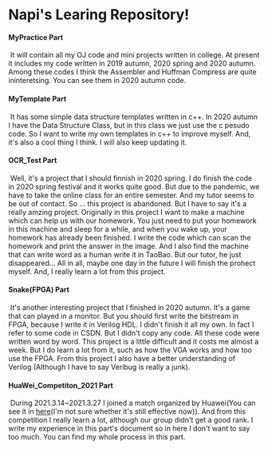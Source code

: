# Napi's Learing Repository!

#### MyPractice Part

​	It will contain all my OJ code and mini projects written in college. At present it includes my code written in  2019 autumn, 2020 spring and 2020 autumn. Among these codes I think the Assembler and Huffman Compress are quite ininteretsing. You can see them in 2020 autumn code.

#### MyTemplate Part

​	It has some simple data structure templates written in c++. In 2020 autumn I have the Data Structure Class, but in this class we just use the c pesudo code. So I want to write my own templates in c++ to improve myself. And, it's also a cool thing I think. I will also keep updating it.

#### OCR_Test Part

​	Well, it's a project that I should finnish in 2020 spring. I do finish the code in 2020 spring festival and it works quite good. But due to the pandemic, we have to take the online class for an entire semester. And my tutor seems to be out of contact. So ... this project is abandoned. But I have to say it's a really amzing project. Originally in this project I want to make a machine which can help us with our homework. You just need to put your homework in this machine and sleep for a while, and when you wake up, your homework has already been finished. I write the code which can scan the homework and print the answer in the image. And I also find the machine that can write word as a human write it in TaoBao. But our tutor, he just disappeared... All in all, maybe one day in the future I will finish the prohect myself. And, I really learn a lot from this project.

#### Snake(FPGA) Part

​	It's another interesting project that I finished in 2020 autumn. It's a game that can played in a monitor. But you should first write the bitstream in FPGA, because I write it in Verilog HDL. I didn't finish it all my own. In fact I refer to some code in CSDN. But I didn't copy any code. All these code were written word by word. This project is a little difficult and it costs me almost a week. But I do learn a lot from it, such as how the VGA works and how too use the FPGA. From this project I also have a better understanding of Verilog (Although I have to say Veribug is really a junk). 

#### HuaWei_Competiton_2021 Part

​	During 2021.3.14~2021.3.27 I joined a match organized by Huawei(You can see it in [here](https://competition.huaweicloud.com/codecraft2021#introduction)(I'm not sure whether it's still effective now)). And from this competition I really learn a lot, although our group didn't get a good rank. I write my experience in this part's document so in here I don't want to say too much. You can find my whole process in this part.

